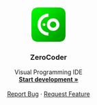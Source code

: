 <div id="top"></div>




<!-- PROJECT LOGO -->
<br />
<div align="center">
  <a href="https://github.com/N3wSk1Y/ZeroCoder/">
    <img src="appLogo.png" alt="Logo" width="80" height="80">
  </a>

<h3 align="center">ZeroCoder</h3>

  <p align="center">
    Visual Programming IDE
    <br />
    <a href="https://github.com/N3wSk1Y/ZeroCoder/"><strong>Start development »</strong></a>
    <br />
    <br />
    <a href="https://github.com/N3wSk1Y/ZeroCoder/issues">Report Bug</a>
    ·
    <a href="https://github.com/N3wSk1Y/ZeroCoder/issues">Request Feature</a>
  </p>
</div>




